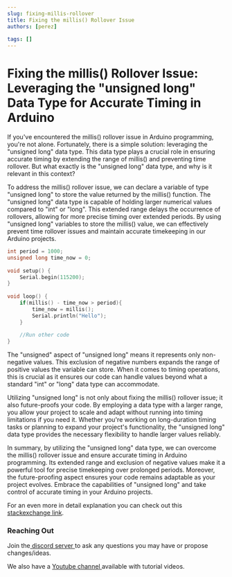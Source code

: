 ```yaml
---
slug: fixing-millis-rollover
title: Fixing the millis() Rollover Issue
authors: [perez]
 
tags: []
---
```

# Fixing the millis() Rollover Issue: Leveraging the "unsigned long" Data Type for Accurate Timing in Arduino

If you've encountered the millis() rollover issue in Arduino programming, you're not alone. Fortunately, there is a simple solution: leveraging the "unsigned long" data type. This data type plays a crucial role in ensuring accurate timing by extending the range of millis() and preventing time rollover. But what exactly is the "unsigned long" data type, and why is it relevant in this context?

To address the millis() rollover issue, we can declare a variable of type "unsigned long" to store the value returned by the millis() function. The "unsigned long" data type is capable of holding larger numerical values compared to "int" or "long". This extended range delays the occurrence of rollovers, allowing for more precise timing over extended periods. By using "unsigned long" variables to store the millis() value, we can effectively prevent time rollover issues and maintain accurate timekeeping in our Arduino projects.

```cpp
int period = 1000;
unsigned long time_now = 0;
  
void setup() {
    Serial.begin(115200);
}
  
void loop() {
    if(millis() - time_now > period){
        time_now = millis();
        Serial.println("Hello");
    }
  
    //Run other code
}
```

The "unsigned" aspect of "unsigned long" means it represents only non-negative values. This exclusion of negative numbers expands the range of positive values the variable can store. When it comes to timing operations, this is crucial as it ensures our code can handle values beyond what a standard "int" or "long" data type can accommodate.

Utilizing "unsigned long" is not only about fixing the millis() rollover issue; it also future-proofs your code. By employing a data type with a larger range, you allow your project to scale and adapt without running into timing limitations if you need it. Whether you're working on long-duration timing tasks or planning to expand your project's functionality, the "unsigned long" data type provides the necessary flexibility to handle larger values reliably.

In summary, by utilizing the "unsigned long" data type, we can overcome the millis() rollover issue and ensure accurate timing in Arduino programming. Its extended range and exclusion of negative values make it a powerful tool for precise timekeeping over prolonged periods. Moreover, the future-proofing aspect ensures your code remains adaptable as your project evolves. Embrace the capabilities of "unsigned long" and take control of accurate timing in your Arduino projects.

For an even more in detail explanation you can check out this [stackexchange link](https://arduino.stackexchange.com/questions/12587/how-can-i-handle-the-millis-rollover).

### Reaching Out

Join the[ discord server ](/docs/intro)to ask any questions you may have or propose changes/ideas.

We also have a [Youtube channel ](https://www.youtube.com/@dynamicSuspense00)available with tutorial videos.
